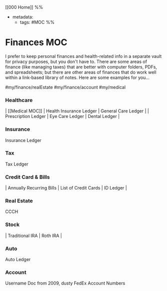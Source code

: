 [[000 Home]]
%% 
- metadata:
	- tags: #MOC 
%% 
# Finances MOC
I prefer to keep personal finances and health-related info in a separate vault for privacy purposes, but you don't have to. There are some areas of finance (like managing taxes) that are better with computer folders, PDFs, and spreadsheets; but there are other areas of finances that do work well within a link-based library of notes. Here are some examples for you...

#my/finance/realEstate
#my/finance/account
#my/medical

### Healthcare
| [[Medical MOC]] | Health Insurance Ledger | General Care Ledger | 
| Prescription Ledger | Eye Care Ledger | Dental Ledger |

### Insurance
Insurance Ledger

### Tax
Tax Ledger

### Credit Card & Bills
| Annually Recurring Bills | List of Credit Cards | ID Ledger | 

### Real Estate
CCCH

### Stock
| Traditional IRA | Roth IRA | 

### Auto
Auto Ledger

### Account
Username Doc from 2009, dusty
FedEx Account Numbers
